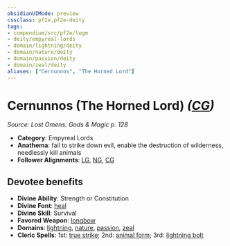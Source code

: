 ```yaml
---
obsidianUIMode: preview
cssclass: pf2e,pf2e-deity
tags:
- compendium/src/pf2e/logm
- deity/empyreal-lords
- domain/lightning/deity
- domain/nature/deity
- domain/passion/deity
- domain/zeal/deity
aliases: ["Cernunnos", "The Horned Lord"]
---
```

# Cernunnos (The Horned Lord) *([CG](../../../rules/traits/chaotic-good-b1.md))*  
*Source: Lost Omens: Gods & Magic p. 128*  

- **Category**: Empyreal Lords
- **Anathema**: fail to strike down evil, enable the destruction of wilderness, needlessly kill animals
- **Follower Alignments**: [LG](../../../rules/traits/lawful-goo-b1.md), [NG](../../../rules/traits/neutral-good-b1.md), [CG](../../../rules/traits/chaotic-good-b1.md)

## Devotee benefits

- **Divine Ability**: Strength or Constitution
- **Divine Font**: [heal](../../spells/heal.md)
- **Divine Skill**: Survival
- **Favored Weapon**: [longbow](../../equipment/items/longbow.md)
- **Domains**: [lightning](../domains.md#Lightning), [nature](../domains.md#Nature), [passion](../domains.md#Passion), [zeal](../domains.md#Zeal)
- **Cleric Spells**: 1st: [true strike](../../spells/true-strike.md); 2nd: [animal form](../../spells/animal-form.md); 3rd: [lightning bolt](../../spells/lightning-bolt.md)